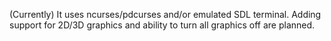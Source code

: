 
(Currently) It uses ncurses/pdcurses and/or emulated SDL terminal.
Adding support for 2D/3D graphics and ability to turn all graphics off are planned.
